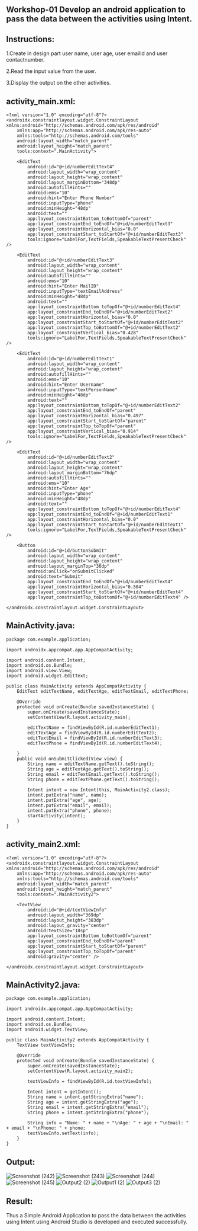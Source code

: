 ## Workshop-01 Develop an android application to pass the data between the activities using Intent.

## Instructions:

1.Create in design part user name, user age, user emailid and user contactnumber.
  
2.Read the input value from the user.
  
3.Display the output on the other activities.

## activity_main.xml:
```
<?xml version="1.0" encoding="utf-8"?>
<androidx.constraintlayout.widget.ConstraintLayout xmlns:android="http://schemas.android.com/apk/res/android"
    xmlns:app="http://schemas.android.com/apk/res-auto"
    xmlns:tools="http://schemas.android.com/tools"
    android:layout_width="match_parent"
    android:layout_height="match_parent"
    tools:context=".MainActivity">

    <EditText
        android:id="@+id/numberEditText4"
        android:layout_width="wrap_content"
        android:layout_height="wrap_content"
        android:layout_marginBottom="348dp"
        android:autofillHints=""
        android:ems="10"
        android:hint="Enter Phone Number"
        android:inputType="phone"
        android:minHeight="48dp"
        android:text=""
        app:layout_constraintBottom_toBottomOf="parent"
        app:layout_constraintEnd_toEndOf="@+id/numberEditText3"
        app:layout_constraintHorizontal_bias="0.0"
        app:layout_constraintStart_toStartOf="@+id/numberEditText3"
        tools:ignore="LabelFor,TextFields,SpeakableTextPresentCheck" />

    <EditText
        android:id="@+id/numberEditText3"
        android:layout_width="wrap_content"
        android:layout_height="wrap_content"
        android:autofillHints=""
        android:ems="10"
        android:hint="Enter MailID"
        android:inputType="textEmailAddress"
        android:minHeight="48dp"
        android:text=""
        app:layout_constraintBottom_toTopOf="@+id/numberEditText4"
        app:layout_constraintEnd_toEndOf="@+id/numberEditText2"
        app:layout_constraintHorizontal_bias="0.0"
        app:layout_constraintStart_toStartOf="@+id/numberEditText2"
        app:layout_constraintTop_toBottomOf="@+id/numberEditText2"
        app:layout_constraintVertical_bias="0.428"
        tools:ignore="LabelFor,TextFields,SpeakableTextPresentCheck" />

    <EditText
        android:id="@+id/numberEditText1"
        android:layout_width="wrap_content"
        android:layout_height="wrap_content"
        android:autofillHints=""
        android:ems="10"
        android:hint="Enter Username"
        android:inputType="textPersonName"
        android:minHeight="48dp"
        android:text=""
        app:layout_constraintBottom_toTopOf="@+id/numberEditText2"
        app:layout_constraintEnd_toEndOf="parent"
        app:layout_constraintHorizontal_bias="0.497"
        app:layout_constraintStart_toStartOf="parent"
        app:layout_constraintTop_toTopOf="parent"
        app:layout_constraintVertical_bias="0.914"
        tools:ignore="LabelFor,TextFields,SpeakableTextPresentCheck" />

    <EditText
        android:id="@+id/numberEditText2"
        android:layout_width="wrap_content"
        android:layout_height="wrap_content"
        android:layout_marginBottom="76dp"
        android:autofillHints=""
        android:ems="10"
        android:hint="Enter Age"
        android:inputType="phone"
        android:minHeight="48dp"
        android:text=""
        app:layout_constraintBottom_toTopOf="@+id/numberEditText4"
        app:layout_constraintEnd_toEndOf="@+id/numberEditText1"
        app:layout_constraintHorizontal_bias="0.0"
        app:layout_constraintStart_toStartOf="@+id/numberEditText1"
        tools:ignore="LabelFor,TextFields,SpeakableTextPresentCheck" />

    <Button
        android:id="@+id/buttonSubmit"
        android:layout_width="wrap_content"
        android:layout_height="wrap_content"
        android:layout_marginTop="36dp"
        android:onClick="onSubmitClicked"
        android:text="Submit"
        app:layout_constraintEnd_toEndOf="@+id/numberEditText4"
        app:layout_constraintHorizontal_bias="0.504"
        app:layout_constraintStart_toStartOf="@+id/numberEditText4"
        app:layout_constraintTop_toBottomOf="@+id/numberEditText4" />

</androidx.constraintlayout.widget.ConstraintLayout>
```

## MainActivity.java:
```
package com.example.application;

import androidx.appcompat.app.AppCompatActivity;

import android.content.Intent;
import android.os.Bundle;
import android.view.View;
import android.widget.EditText;

public class MainActivity extends AppCompatActivity {
    EditText editTextName, editTextAge, editTextEmail, editTextPhone;

    @Override
    protected void onCreate(Bundle savedInstanceState) {
        super.onCreate(savedInstanceState);
        setContentView(R.layout.activity_main);

        editTextName = findViewById(R.id.numberEditText1);
        editTextAge = findViewById(R.id.numberEditText2);
        editTextEmail = findViewById(R.id.numberEditText3);
        editTextPhone = findViewById(R.id.numberEditText4);

    }
    public void onSubmitClicked(View view) {
        String name = editTextName.getText().toString();
        String age = editTextAge.getText().toString();
        String email = editTextEmail.getText().toString();
        String phone = editTextPhone.getText().toString();

        Intent intent = new Intent(this, MainActivity2.class);
        intent.putExtra("name", name);
        intent.putExtra("age", age);
        intent.putExtra("email", email);
        intent.putExtra("phone", phone);
        startActivity(intent);
    }
}
```

## activity_main2.xml:
```
<?xml version="1.0" encoding="utf-8"?>
<androidx.constraintlayout.widget.ConstraintLayout xmlns:android="http://schemas.android.com/apk/res/android"
    xmlns:app="http://schemas.android.com/apk/res-auto"
    xmlns:tools="http://schemas.android.com/tools"
    android:layout_width="match_parent"
    android:layout_height="match_parent"
    tools:context=".MainActivity2">

    <TextView
        android:id="@+id/textViewInfo"
        android:layout_width="369dp"
        android:layout_height="383dp"
        android:layout_gravity="center"
        android:textSize="18sp"
        app:layout_constraintBottom_toBottomOf="parent"
        app:layout_constraintEnd_toEndOf="parent"
        app:layout_constraintStart_toStartOf="parent"
        app:layout_constraintTop_toTopOf="parent"
        android:gravity="center" />

</androidx.constraintlayout.widget.ConstraintLayout>
```

## MainActivity2.java:
```
package com.example.application;

import androidx.appcompat.app.AppCompatActivity;

import android.content.Intent;
import android.os.Bundle;
import android.widget.TextView;

public class MainActivity2 extends AppCompatActivity {
    TextView textViewInfo;

    @Override
    protected void onCreate(Bundle savedInstanceState) {
        super.onCreate(savedInstanceState);
        setContentView(R.layout.activity_main2);

        textViewInfo = findViewById(R.id.textViewInfo);

        Intent intent = getIntent();
        String name = intent.getStringExtra("name");
        String age = intent.getStringExtra("age");
        String email = intent.getStringExtra("email");
        String phone = intent.getStringExtra("phone");

        String info = "Name: " + name + "\nAge: " + age + "\nEmail: " + email + "\nPhone: " + phone;
        textViewInfo.setText(info);
    }
}
```

## Output:
![Screenshot (242)](https://github.com/DonBoscoBlaiseA/MAD-Workshop01/assets/140850829/f6152386-0b3f-43ac-8869-a6f3da7a9a94)
![Screenshot (243)](https://github.com/DonBoscoBlaiseA/MAD-Workshop01/assets/140850829/500a29e5-6ef1-4d50-816e-07551e77a489)
![Screenshot (244)](https://github.com/DonBoscoBlaiseA/MAD-Workshop01/assets/140850829/aa15742c-cf11-4677-950e-5e80879e4612)
![Screenshot (245)](https://github.com/DonBoscoBlaiseA/MAD-Workshop01/assets/140850829/6c596db7-0a84-4962-bbff-d37b64ef1f0d)
![Output2 (2)](https://github.com/DonBoscoBlaiseA/MAD-Workshop01/assets/140850829/2057d77f-614b-4f7c-828d-5839a7f671af)
![Output1 (2)](https://github.com/DonBoscoBlaiseA/MAD-Workshop01/assets/140850829/e29cf06b-7998-43c4-8cac-7cc1980e4197)
![Output3 (2)](https://github.com/DonBoscoBlaiseA/MAD-Workshop01/assets/140850829/4d9e51dd-767a-4d79-95fd-2cc5d9b24aff)


## Result:
Thus a Simple Android Application to pass the data between the activities using Intent using Android Studio is developed and executed successfully.

